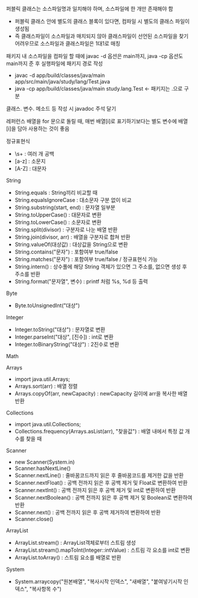 퍼블릭 클래스는 소스파일명과 일치해야 하며, 소스파일에 한 개만 존재해야 함
  - 퍼블릭 클래스 안에 별도의 클래스 블록이 있다면, 컴파일 시 별도의 클래스 파일이 생성됨
  - 즉 클래스파일이 소스파일과 매치되지 않아 클래스파일이 선언된 소스파일을 찾기 어려우므로
    소스파일과 클래스파일은 1대1로 매칭

패키지 내 소스파일을 컴파일 할 때에 javac -d 옵션은 main까지,
java -cp 옵션도 main까지 준 후 실행파일에 패키지 경로 작성
  - javac -d app/build/classes/java/main app/src/main/java/study/lang/Test.java
  - java -cp app/build/classes/java/main study.lang.Test   <- 패키지는 .으로 구분

클래스. 변수. 메소드 등 작성 시 javadoc 주석 달기

레퍼런스 배열을 for 문으로 돌릴 때, 매번 배열[i]로 표기하기보다는 별도 변수에 배열[i]을 담아 사용하는 것이 좋음


정규표현식
  - \\s+ : 여러 개 공백
  - [a-z] : 소문지
  - [A-Z] : 대문자


String
  - String.equals : String끼리 비교할 때
  - String.equalsIgnoreCase : 대소문자 구분 없이 비교
  - String.substring(start, end) : 문자열 일부분
  - String.toUpperCase() : 대문자로 변환
  - String.toLowerCase() : 소문자로 변환
  - String.split(divisor) : 구분자로 나눈 배열 반환
  - String.join(divisor, arr) : 배열을 구분자로 합쳐 반환
  - String.valueOf(대상값) : 대상값을 String으로 변환
  - String.contains("문자") : 포함여부 true/false
  - String.matches("문자") : 포함여부 true/false / 정규표현식 가능
  - String.intern() : 상수풀에 해당 String 객체가 있으면 그 주소를, 없으면 생성 후 주소를 반환
  - String.format("문자열", 변수) : printf 처럼 %s, %d 등 출력


Byte
  - Byte.toUnsignedInt("대상")


Integer
  - Integer.toString("대상") : 문자열로 변환
  - Integer.parseInt("대상", [진수]) : int로 변환
  - Integer.toBinaryString("대상") : 2진수로 변환


Math


Arrays
  - import java.util.Arrays;
  - Arrays.sort(arr) : 배열 정렬
  - Arrays.copyOf(arr, newCapacity) : newCapacity 길이에 arr을 복사한 배열 반환 


Collections
  - import java.util.Collections;
  - Collections.frequency(Arrays.asList(arr), "찾을값") : 배열 내에서 특정 값 개수를 찾을 때


Scanner
  - new Scanner(System.in)
  - Scanner.hasNextLine()
  - Scanner.nextLine() : 줄바꿈코드까지 읽은 후 줄바꿈코드를 제거한 값을 반환
  - Scanner.nextFloat() : 공백 전까지 읽은 후 공백 제거 및 Float로 변환하여 반환
  - Scanner.nextInt() : 공백 전까지 읽은 후 공백 제거 및 int로 변환하여 반환
  - Scanner.nextBoolean() : 공백 전까지 읽은 후 공백 제거 및 Boolean로 변환하여 반환
  - Scanner.next() : 공백 전까지 읽은 후 공백 제거하여 변환하여 반환
  - Scanner.close()


ArrayList
  - ArrayList.stream() : ArrayList객체로부터 스트림 생성
  - ArrayList.stream().mapToInt(Integer::intValue) : 스트림 각 요소를 int로 변환
  - ArrayList.toArray() : 스트림 요소를 배열로 반환


System
  - System.arraycopy("원본배열", "복사시작 인덱스", "새배열", "붙여넣기시작 인덱스", "복사항목 수")